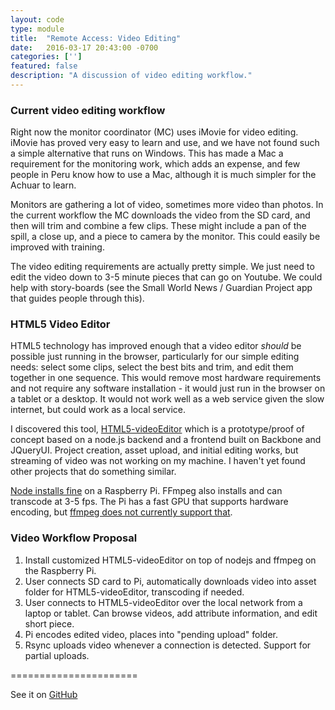 ```yaml
---
layout: code
type: module
title:  "Remote Access: Video Editing"
date:   2016-03-17 20:43:00 -0700
categories: ['']
featured: false
description: "A discussion of video editing workflow."
---
```


### Current video editing workflow

Right now the monitor coordinator (MC) uses iMovie for video editing. iMovie has proved very easy to learn and use, and we have not found such a simple alternative that runs on Windows. This has made a Mac a requirement for the monitoring work, which adds an expense, and few people in Peru know how to use a Mac, although it is much simpler for the Achuar to learn.

Monitors are gathering a lot of video, sometimes more video than photos. In the current workflow the MC downloads the video from the SD card, and then will trim and combine a few clips. These might include a pan of the spill, a close up, and a piece to camera by the monitor. This could easily be improved with training.

The video editing requirements are actually pretty simple. We just need to edit the video down to 3-5 minute pieces that can go on Youtube. We could help with story-boards (see the Small World News / Guardian Project app that guides people through this).

### HTML5 Video Editor

HTML5 technology has improved enough that a video editor _should_ be possible just running in the browser, particularly for our simple editing needs: select some clips, select the best bits and trim, and edit them together in one sequence. This would remove most hardware requirements and not require any software installation - it would just run in the browser on a tablet or a desktop. It would not work well as a web service given the slow internet, but could work as a local service.

I discovered this tool, [HTML5-videoEditor](https://github.com/casatt/html5-videoEditor) which is a prototype/proof of concept based on a node.js backend and a frontend built on Backbone and JQueryUI. Project creation, asset upload, and initial editing works, but streaming of video was not working on my machine. I haven't yet found other projects that do something similar.

[Node installs fine](http://www.raspberrypi.org/phpBB3/viewtopic.php?f=34&t=18775) on a Raspberry Pi. FFmpeg also installs and can transcode at 3-5 fps. The Pi has a fast GPU that supports hardware encoding, but [ffmpeg does not currently support that](http://www.raspberrypi.org/phpBB3/viewtopic.php?f=31&t=17500).

### Video Workflow Proposal

1. Install customized HTML5-videoEditor on top of nodejs and ffmpeg on the Raspberry Pi.
2. User connects SD card to Pi, automatically downloads video into asset folder for HTML5-videoEditor, transcoding if needed.
3. User connects to HTML5-videoEditor over the local network from a laptop or tablet. Can browse videos, add attribute information, and edit short piece.
4. Pi encodes edited video, places into "pending upload" folder.
5. Rsync uploads video whenever a connection is detected. Support for partial uploads.




======================

See it on [GitHub](https://github.com/digidem/RemoteAccess/wiki/Video-Editing)